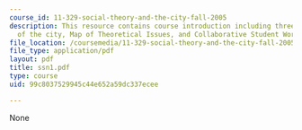 ```yaml
---
course_id: 11-329-social-theory-and-the-city-fall-2005
description: This resource contains course introduction including three parts Theory
  of the city, Map of Theoretical Issues, and Collaborative Student Work.
file_location: /coursemedia/11-329-social-theory-and-the-city-fall-2005/99c8037529945c44e652a59dc337ecee_ssn1.pdf
file_type: application/pdf
layout: pdf
title: ssn1.pdf
type: course
uid: 99c8037529945c44e652a59dc337ecee

---
```

None